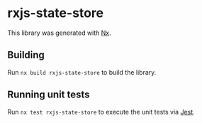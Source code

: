 # rxjs-state-store

This library was generated with [Nx](https://nx.dev).

## Building

Run `nx build rxjs-state-store` to build the library.

## Running unit tests

Run `nx test rxjs-state-store` to execute the unit tests via [Jest](https://jestjs.io).
